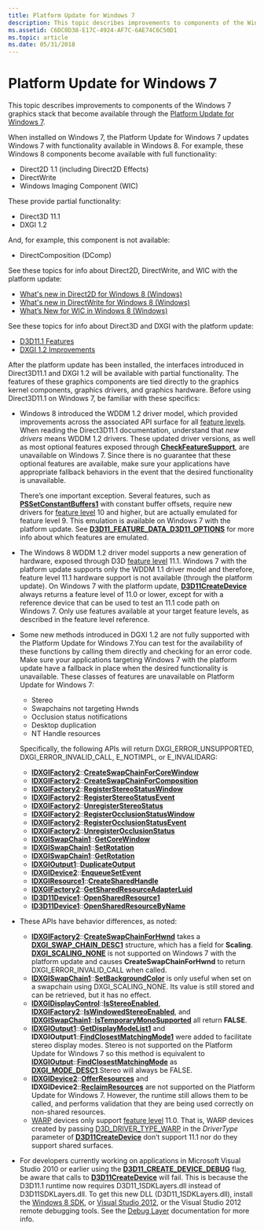 ```yaml
---
title: Platform Update for Windows 7
description: This topic describes improvements to components of the Windows 7 graphics stack that become available through the Platform Update for Windows 7.
ms.assetid: C6DC0D38-E17C-4924-AF7C-6AE74C6C50D1
ms.topic: article
ms.date: 05/31/2018
---
```


# Platform Update for Windows 7

This topic describes improvements to components of the Windows 7 graphics stack that become available through the [Platform Update for Windows 7](https://support.microsoft.com/kb/2670838).

When installed on Windows 7, the Platform Update for Windows 7 updates Windows 7 with functionality available in Windows 8. For example, these Windows 8 components become available with full functionality:

-   Direct2D 1.1 (including Direct2D Effects)
-   DirectWrite
-   Windows Imaging Component (WIC)

These provide partial functionality:

-   Direct3D 11.1
-   DXGI 1.2

And, for example, this component is not available:

-   DirectComposition (DComp)

See these topics for info about Direct2D, DirectWrite, and WIC with the platform update:

-   [What's new in Direct2D for Windows 8 (Windows)](https://docs.microsoft.com/windows/desktop/Direct2D/what-s-new-in-direct2d-for-windows-8-consumer-preview)
-   [What's new in DirectWrite for Windows 8 (Windows)](https://docs.microsoft.com/windows/desktop/DirectWrite/what-s-new-in-directwrite-for-windows-8-consumer-preview)
-   [What’s New for WIC in Windows 8 (Windows)](https://docs.microsoft.com/previous-versions//hh994467(v=vs.85))

See these topics for info about Direct3D and DXGI with the platform update:

-   [D3D11.1 Features](https://docs.microsoft.com/windows/desktop/direct3d11/direct3d-11-1-features)
-   [DXGI 1.2 Improvements](https://docs.microsoft.com/windows/desktop/direct3ddxgi/dxgi-1-2-improvements)

After the platform update has been installed, the interfaces introduced in Direct3D11.1 and DXGI 1.2 will be available with partial functionality. The features of these graphics components are tied directly to the graphics kernel components, graphics drivers, and graphics hardware. Before using Direct3D11.1 on Windows 7, be familiar with these specifics:

-   Windows 8 introduced the WDDM 1.2 driver model, which provided improvements across the associated API surface for all [feature levels](https://docs.microsoft.com/windows/desktop/direct3d11/overviews-direct3d-11-devices-downlevel-intro). When reading the Direct3D11.1 documentation, understand that *new drivers* means WDDM 1.2 drivers. These updated driver versions, as well as most optional features exposed through [**CheckFeatureSupport**](https://docs.microsoft.com/windows/desktop/api/d3d11/nf-d3d11-id3d11device-checkfeaturesupport), are unavailable on Windows 7. Since there is no guarantee that these optional features are available, make sure your applications have appropriate fallback behaviors in the event that the desired functionality is unavailable.

    There’s one important exception. Several features, such as [**PSSetConstantBuffers1**](https://docs.microsoft.com/windows/desktop/api/d3d11_1/nf-d3d11_1-id3d11devicecontext1-pssetconstantbuffers1) with constant buffer offsets, require new drivers for [feature level](https://docs.microsoft.com/windows/desktop/direct3d11/overviews-direct3d-11-devices-downlevel-intro) 10 and higher, but are actually emulated for feature level 9. This emulation is available on Windows 7 with the platform update. See [**D3D11\_FEATURE\_DATA\_D3D11\_OPTIONS**](https://docs.microsoft.com/windows/desktop/api/d3d11/ns-d3d11-d3d11_feature_data_d3d11_options) for more info about which features are emulated.

-   The Windows 8 WDDM 1.2 driver model supports a new generation of hardware, exposed through D3D [feature level](https://docs.microsoft.com/windows/desktop/direct3d11/overviews-direct3d-11-devices-downlevel-intro) 11.1. Windows 7 with the platform update supports only the WDDM 1.1 driver model and therefore, feature level 11.1 hardware support is not available (through the platform update). On Windows 7 with the platform update, [**D3D11CreateDevice**](https://docs.microsoft.com/windows/desktop/api/d3d11/nf-d3d11-d3d11createdevice) always returns a feature level of 11.0 or lower, except for with a reference device that can be used to test an 11.1 code path on Windows 7. Only use features available at your target feature levels, as described in the feature level reference.
-   Some new methods introduced in DGXI 1.2 are not fully supported with the Platform Update for Windows 7.You can test for the availability of these functions by calling them directly and checking for an error code. Make sure your applications targeting Windows 7 with the platform update have a fallback in place when the desired functionality is unavailable. These classes of features are unavailable on Platform Update for Windows 7:

    -   Stereo
    -   Swapchains not targeting Hwnds
    -   Occlusion status notifications
    -   Desktop duplication
    -   NT Handle resources

    Specifically, the following APIs will return DXGI\_ERROR\_UNSUPPORTED, DXGI\_ERROR\_INVALID\_CALL, E\_NOTIMPL, or E\_INVALIDARG:

    -   [**IDXGIFactory2**](https://docs.microsoft.com/windows/desktop/api/dxgi1_2/nn-dxgi1_2-idxgifactory2)::[**CreateSwapChainForCoreWindow**](https://docs.microsoft.com/windows/desktop/api/dxgi1_2/nf-dxgi1_2-idxgifactory2-createswapchainforcorewindow)
    -   [**IDXGIFactory2**](https://docs.microsoft.com/windows/desktop/api/dxgi1_2/nn-dxgi1_2-idxgifactory2)::[**CreateSwapChainForComposition**](https://docs.microsoft.com/windows/desktop/api/dxgi1_2/nf-dxgi1_2-idxgifactory2-createswapchainforcomposition)
    -   [**IDXGIFactory2**](https://docs.microsoft.com/windows/desktop/api/dxgi1_2/nn-dxgi1_2-idxgifactory2)::[**RegisterStereoStatusWindow**](https://docs.microsoft.com/windows/desktop/api/dxgi1_2/nf-dxgi1_2-idxgifactory2-registerstereostatuswindow)
    -   [**IDXGIFactory2**](https://docs.microsoft.com/windows/desktop/api/dxgi1_2/nn-dxgi1_2-idxgifactory2)::[**RegisterStereoStatusEvent**](https://docs.microsoft.com/windows/desktop/api/dxgi1_2/nf-dxgi1_2-idxgifactory2-registerstereostatusevent)
    -   [**IDXGIFactory2**](https://docs.microsoft.com/windows/desktop/api/dxgi1_2/nn-dxgi1_2-idxgifactory2)::[**UnregisterStereoStatus**](https://docs.microsoft.com/windows/desktop/api/dxgi1_2/nf-dxgi1_2-idxgifactory2-unregisterstereostatus)
    -   [**IDXGIFactory2**](https://docs.microsoft.com/windows/desktop/api/dxgi1_2/nn-dxgi1_2-idxgifactory2)::[**RegisterOcclusionStatusWindow**](https://docs.microsoft.com/windows/desktop/api/dxgi1_2/nf-dxgi1_2-idxgifactory2-registerocclusionstatuswindow)
    -   [**IDXGIFactory2**](https://docs.microsoft.com/windows/desktop/api/dxgi1_2/nn-dxgi1_2-idxgifactory2)::[**RegisterOcclusionStatusEvent**](https://docs.microsoft.com/windows/desktop/api/dxgi1_2/nf-dxgi1_2-idxgifactory2-registerocclusionstatusevent)
    -   [**IDXGIFactory2**](https://docs.microsoft.com/windows/desktop/api/dxgi1_2/nn-dxgi1_2-idxgifactory2)::[**UnregisterOcclusionStatus**](https://docs.microsoft.com/windows/desktop/api/dxgi1_2/nf-dxgi1_2-idxgifactory2-unregisterocclusionstatus)
    -   [**IDXGISwapChain1**](https://docs.microsoft.com/windows/desktop/api/dxgi1_2/nn-dxgi1_2-idxgiswapchain1)::[**GetCoreWindow**](https://docs.microsoft.com/windows/desktop/api/dxgi1_2/nf-dxgi1_2-idxgiswapchain1-getcorewindow)
    -   [**IDXGISwapChain1**](https://docs.microsoft.com/windows/desktop/api/dxgi1_2/nn-dxgi1_2-idxgiswapchain1)::[**SetRotation**](https://docs.microsoft.com/windows/desktop/api/dxgi1_2/nf-dxgi1_2-idxgiswapchain1-setrotation)
    -   [**IDXGISwapChain1**](https://docs.microsoft.com/windows/desktop/api/dxgi1_2/nn-dxgi1_2-idxgiswapchain1)::[**GetRotation**](https://docs.microsoft.com/windows/desktop/api/dxgi1_2/nf-dxgi1_2-idxgiswapchain1-getrotation)
    -   [**IDXGIOutput1**](https://docs.microsoft.com/windows/desktop/api/dxgi1_2/nn-dxgi1_2-idxgioutput1)::[**DuplicateOutput**](https://docs.microsoft.com/windows/desktop/api/dxgi1_2/nf-dxgi1_2-idxgioutput1-duplicateoutput)
    -   [**IDXGIDevice2**](https://docs.microsoft.com/windows/desktop/api/dxgi1_2/nn-dxgi1_2-idxgidevice2)::[**EnqueueSetEvent**](https://docs.microsoft.com/windows/desktop/api/dxgi1_2/nf-dxgi1_2-idxgidevice2-enqueuesetevent)
    -   [**IDXGIResource1**](https://docs.microsoft.com/windows/desktop/api/dxgi1_2/nn-dxgi1_2-idxgiresource1)::[**CreateSharedHandle**](https://docs.microsoft.com/windows/desktop/api/dxgi1_2/nf-dxgi1_2-idxgiresource1-createsharedhandle)
    -   [**IDXGIFactory2**](https://docs.microsoft.com/windows/desktop/api/dxgi1_2/nn-dxgi1_2-idxgifactory2)::[**GetSharedResourceAdapterLuid**](https://docs.microsoft.com/windows/desktop/api/dxgi1_2/nf-dxgi1_2-idxgifactory2-getsharedresourceadapterluid)
    -   [**ID3D11Device1**](https://docs.microsoft.com/windows/desktop/api/d3d11_1/nn-d3d11_1-id3d11device1)::[**OpenSharedResource1**](https://docs.microsoft.com/windows/desktop/api/d3d11_1/nf-d3d11_1-id3d11device1-opensharedresource1)
    -   [**ID3D11Device1**](https://docs.microsoft.com/windows/desktop/api/d3d11_1/nn-d3d11_1-id3d11device1)::[**OpenSharedResourceByName**](https://docs.microsoft.com/windows/desktop/api/d3d11_1/nf-d3d11_1-id3d11device1-opensharedresourcebyname)

-   These APIs have behavior differences, as noted:
    -   [**IDXGIFactory2**](https://docs.microsoft.com/windows/desktop/api/dxgi1_2/nn-dxgi1_2-idxgifactory2)::[**CreateSwapChainForHwnd**](https://docs.microsoft.com/windows/desktop/api/dxgi1_2/nf-dxgi1_2-idxgifactory2-createswapchainforhwnd) takes a [**DXGI\_SWAP\_CHAIN\_DESC1**](https://docs.microsoft.com/windows/desktop/api/dxgi1_2/ns-dxgi1_2-dxgi_swap_chain_desc1) structure, which has a field for **Scaling**. [**DXGI\_SCALING\_NONE**](https://docs.microsoft.com/windows/desktop/api/dxgi1_2/ne-dxgi1_2-dxgi_scaling) is not supported on Windows 7 with the platform update and causes **CreateSwapChainForHwnd** to return DXGI\_ERROR\_INVALID\_CALL when called.
    -   [**IDXGISwapChain1**](https://docs.microsoft.com/windows/desktop/api/dxgi1_2/nn-dxgi1_2-idxgiswapchain1)::[**SetBackgroundColor**](https://docs.microsoft.com/windows/desktop/api/dxgi1_2/nf-dxgi1_2-idxgiswapchain1-setbackgroundcolor) is only useful when set on a swapchain using DXGI\_SCALING\_NONE. Its value is still stored and can be retrieved, but it has no effect.
    -   [**IDXGIDisplayControl**](https://docs.microsoft.com/windows/desktop/api/dxgi1_2/nn-dxgi1_2-idxgidisplaycontrol)::[**IsStereoEnabled**](https://docs.microsoft.com/windows/desktop/api/dxgi1_2/nf-dxgi1_2-idxgidisplaycontrol-isstereoenabled), [**IDXGIFactory2**](https://docs.microsoft.com/windows/desktop/api/dxgi1_2/nn-dxgi1_2-idxgifactory2)::[**IsWindowedStereoEnabled**](https://docs.microsoft.com/windows/desktop/api/dxgi1_2/nf-dxgi1_2-idxgifactory2-iswindowedstereoenabled), and [**IDXGISwapChain1**](https://docs.microsoft.com/windows/desktop/api/dxgi1_2/nn-dxgi1_2-idxgiswapchain1)::[**IsTemporaryMonoSupported**](https://docs.microsoft.com/windows/desktop/api/dxgi1_2/nf-dxgi1_2-idxgiswapchain1-istemporarymonosupported) all return **FALSE**.
    -   [**IDXGIOutput1**](https://docs.microsoft.com/windows/desktop/api/dxgi1_2/nn-dxgi1_2-idxgioutput1)::[**GetDisplayModeList1**](https://docs.microsoft.com/windows/desktop/api/dxgi1_2/nf-dxgi1_2-idxgioutput1-getdisplaymodelist1) and **IDXGIOutput1**::[**FindClosestMatchingMode1**](https://docs.microsoft.com/windows/desktop/api/dxgi1_2/nf-dxgi1_2-idxgioutput1-findclosestmatchingmode1) were added to facilitate stereo display modes. Stereo is not supported on the Platform Update for Windows 7 so this method is equivalent to [**IDXGIOutput**](https://docs.microsoft.com/windows/desktop/api/dxgi/nn-dxgi-idxgioutput)::[**FindClosestMatchingMode**](https://docs.microsoft.com/windows/desktop/api/dxgi/nf-dxgi-idxgioutput-findclosestmatchingmode) as [**DXGI\_MODE\_DESC1**](https://docs.microsoft.com/windows/desktop/api/dxgi1_2/ns-dxgi1_2-dxgi_mode_desc1).Stereo will always be FALSE.
    -   [**IDXGIDevice2**](https://docs.microsoft.com/windows/desktop/api/dxgi1_2/nn-dxgi1_2-idxgidevice2)::[**OfferResources**](https://docs.microsoft.com/windows/desktop/api/dxgi1_2/nf-dxgi1_2-idxgidevice2-offerresources) and **IDXGIDevice2**::[**ReclaimResources**](https://docs.microsoft.com/windows/desktop/api/dxgi1_2/nf-dxgi1_2-idxgidevice2-reclaimresources) are not supported on the Platform Update for Windows 7. However, the runtime still allows them to be called, and performs validation that they are being used correctly on non-shared resources.
    -   [WARP](https://docs.microsoft.com/windows/desktop/direct3d11/overviews-direct3d-11-devices-create-warp) devices only support [feature level](https://docs.microsoft.com/windows/desktop/direct3d11/overviews-direct3d-11-devices-downlevel-intro) 11.0. That is, WARP devices created by passing [D3D\_DRIVER\_TYPE\_WARP](https://docs.microsoft.com/windows/desktop/api/d3dcommon/ne-d3dcommon-d3d_driver_type) in the *DriverType* parameter of [**D3D11CreateDevice**](https://docs.microsoft.com/windows/desktop/api/d3d11/nf-d3d11-d3d11createdevice) don’t support 11.1 nor do they support shared surfaces.
-   For developers currently working on applications in Microsoft Visual Studio 2010 or earlier using the [**D3D11\_CREATE\_DEVICE\_DEBUG**](https://docs.microsoft.com/windows/desktop/api/d3d11/ne-d3d11-d3d11_create_device_flag) flag, be aware that calls to [**D3D11CreateDevice**](https://docs.microsoft.com/windows/desktop/api/d3d11/nf-d3d11-d3d11createdevice) will fail. This is because the D3D11.1 runtime now requires D3D11\_1SDKLayers.dll instead of D3D11SDKLayers.dll. To get this new DLL (D3D11\_1SDKLayers.dll), install the [Windows 8 SDK](https://dev.windows.com/downloads/windows-8-sdk), or [Visual Studio 2012](https://www.microsoft.com/visualstudio/eng/downloads), or the Visual Studio 2012 remote debugging tools. See the [Debug Layer](https://docs.microsoft.com/windows/desktop/direct3d11/overviews-direct3d-11-devices-layers) documentation for more info.

 

 




